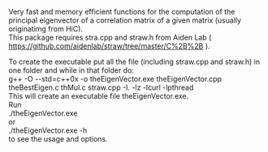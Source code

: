 Very fast and memory efficient functions for the computation of the principal eigenvector of a correlation matrix of a given matrix (usually originatimg from HiC).  
This package requires stra.cpp and straw.h from Aiden Lab ( https://github.com/aidenlab/straw/tree/master/C%2B%2B ).  

To create the executable put all the file (including straw.cpp and straw.h) in one folder and while in that folder do:  
g++ -O --std=c++0x -o theEigenVector.exe theEigenVector.cpp theBestEigen.c thMul.c straw.cpp -I. -lz -lcurl -lpthread  
This will create an executable file theEigenVector.exe.  
Run  
./theEigenVector.exe  
or  
./theEigenVector.exe -h  
to see the usage and options.
